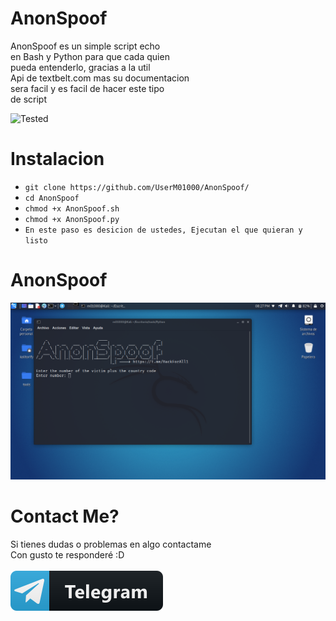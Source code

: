 # AnonSpoof
AnonSpoof es un simple script echo </br>
en Bash y Python para que cada quien </br>
pueda entenderlo, gracias a la util </br>
Api de textbelt.com mas su documentacion </br>
sera facil y es facil de hacer este tipo </br>
de script

![Tested](https://img.shields.io/badge/Tested%3A-Windows%20%7C%20Linux%20&%20Termux%20%20-blue)

# Instalacion 
* `git clone https://github.com/UserM01000/AnonSpoof/`
* `cd AnonSpoof`
* `chmod +x AnonSpoof.sh`
* `chmod +x AnonSpoof.py`
* `En este paso es desicion de ustedes, Ejecutan el que quieran y listo`

# AnonSpoof
![Image text](https://github.com/UserM01000/AnonSpoof/blob/main/Screenshot_2022-01-26_20_27_36.png)
# Contact Me?
Si tienes dudas o problemas en algo contactame </br>
Con gusto te responderé :D </br>
</br>
[![testers](https://raw.githubusercontent.com/MikeCodesDotNET/ColoredBadges/master/svg/social/telegram.svg)](https://t.me/HackForAll1)
